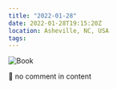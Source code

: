 ```yaml
---
title: "2022-01-28"
date: 2022-01-28T19:15:20Z
location: Asheville, NC, USA
tags:
---
```

![Book](/images/book-800w.jpeg)

🤞 no comment in content
